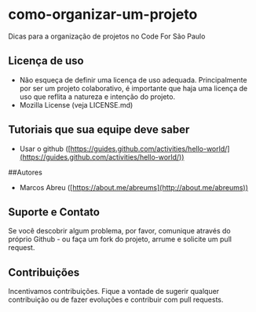 # como-organizar-um-projeto

Dicas para a organização de projetos no Code For São Paulo

## Licença de uso

- Não esqueça de definir uma licença de uso adequada. Principalmente por ser um projeto colaborativo, é importante que haja uma licença de uso que reflita a natureza e intenção do projeto.
- Mozilla License (veja LICENSE.md)

## Tutoriais que sua equipe deve saber

- Usar o github ([https://guides.github.com/activities/hello-world/](https://guides.github.com/activities/hello-world/))

##Autores

- Marcos Abreu ([https://about.me/abreums](http://about.me/abreums))

## Suporte e Contato

Se você descobrir algum problema, por favor, comunique através do próprio Github - ou faça um fork do projeto, arrume e solicite um pull request.

## Contribuições

Incentivamos contribuições. Fique a vontade de sugerir qualquer contribuição ou de fazer evoluções e contribuir com pull requests.
